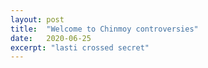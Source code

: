 ```yaml
---
layout: post
title:  "Welcome to Chinmoy controversies"
date:   2020-06-25
excerpt: "lasti crossed secret"
---
```

